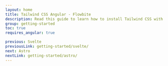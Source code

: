 ```yaml
---
layout: home
title: Tailwind CSS Angular - Flowbite
description: Read this guide to learn how to install Tailwind CSS with Angular and set up the UI components from Flowbite to build enterprise-level web applications
group: getting-started
toc: true
requires_angular: true

previous: Svelte
previousLink: getting-started/svelte/
next: Astro
nextLink: getting-started/astro/
---
```

